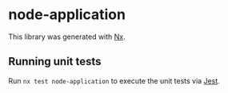 # node-application

This library was generated with [Nx](https://nx.dev).


## Running unit tests

Run `nx test node-application` to execute the unit tests via [Jest](https://jestjs.io).


